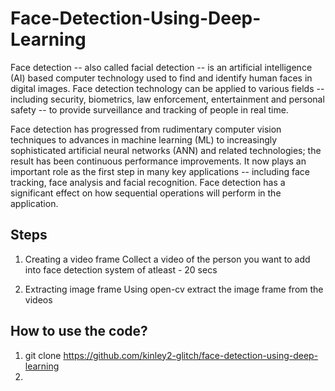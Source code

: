 # Face-Detection-Using-Deep-Learning

Face detection -- also called facial detection -- is an artificial intelligence (AI) based computer technology used to find and identify human faces in digital images. Face detection technology can be applied to various fields -- including security, biometrics, law enforcement, entertainment and personal safety -- to provide surveillance and tracking of people in real time.

Face detection has progressed from rudimentary computer vision techniques to advances in machine learning (ML) to increasingly sophisticated artificial neural networks (ANN) and related technologies; the result has been continuous performance improvements. It now plays an important role as the first step in many key applications -- including face tracking, face analysis and facial recognition. Face detection has a significant effect on how sequential operations will perform in the application.

## Steps
1. Creating a video frame
   Collect a video of the person you want to add into face detection system of atleast - 20 secs

2. Extracting image frame 
   Using open-cv extract the image frame from the videos
   
## How to use the code?
1. git clone https://github.com/kinley2-glitch/face-detection-using-deep-learning
2. 

